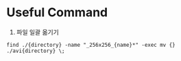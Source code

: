 # Useful Command

1. 파일 일괄 옮기기

```shell script
find ./{directory} -name "_256x256_{name}*" -exec mv {} ./avi{directory} \;
```

